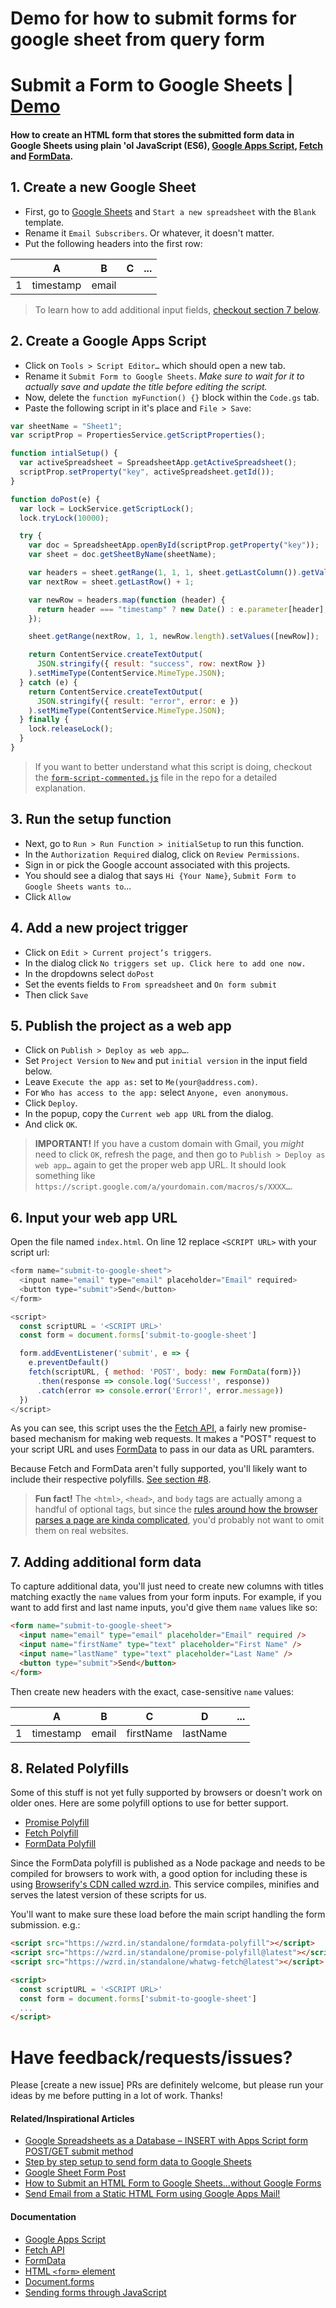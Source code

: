 # Demo for how to submit forms for google sheet from query form

# Submit a Form to Google Sheets | [Demo](https://form-to-google-sheets.surge.sh)

#### How to create an HTML form that stores the submitted form data in Google Sheets using plain 'ol JavaScript (ES6), [Google Apps Script](https://developers.google.com/apps-script/), [Fetch](https://developer.mozilla.org/en-US/docs/Web/API/Fetch_API) and [FormData](https://developer.mozilla.org/en-US/docs/Web/API/FormData).

## 1. Create a new Google Sheet

- First, go to [Google Sheets](https://docs.google.com/spreadsheets) and `Start a new spreadsheet` with the `Blank` template.
- Rename it `Email Subscribers`. Or whatever, it doesn't matter.
- Put the following headers into the first row:

|     |     A     |   B   |  C  | ... |
| --- | :-------: | :---: | :-: | :-: |
| 1   | timestamp | email |     |     |

> To learn how to add additional input fields, [checkout section 7 below](#7-adding-additional-form-data).

## 2. Create a Google Apps Script

- Click on `Tools > Script Editor…` which should open a new tab.
- Rename it `Submit Form to Google Sheets`. _Make sure to wait for it to actually save and update the title before editing the script._
- Now, delete the `function myFunction() {}` block within the `Code.gs` tab.
- Paste the following script in it's place and `File > Save`:

```js
var sheetName = "Sheet1";
var scriptProp = PropertiesService.getScriptProperties();

function intialSetup() {
  var activeSpreadsheet = SpreadsheetApp.getActiveSpreadsheet();
  scriptProp.setProperty("key", activeSpreadsheet.getId());
}

function doPost(e) {
  var lock = LockService.getScriptLock();
  lock.tryLock(10000);

  try {
    var doc = SpreadsheetApp.openById(scriptProp.getProperty("key"));
    var sheet = doc.getSheetByName(sheetName);

    var headers = sheet.getRange(1, 1, 1, sheet.getLastColumn()).getValues()[0];
    var nextRow = sheet.getLastRow() + 1;

    var newRow = headers.map(function (header) {
      return header === "timestamp" ? new Date() : e.parameter[header];
    });

    sheet.getRange(nextRow, 1, 1, newRow.length).setValues([newRow]);

    return ContentService.createTextOutput(
      JSON.stringify({ result: "success", row: nextRow })
    ).setMimeType(ContentService.MimeType.JSON);
  } catch (e) {
    return ContentService.createTextOutput(
      JSON.stringify({ result: "error", error: e })
    ).setMimeType(ContentService.MimeType.JSON);
  } finally {
    lock.releaseLock();
  }
}
```

> If you want to better understand what this script is doing, checkout the [`form-script-commented.js`](https://github.com/jamiewilson/form-to-google-sheets/blob/master/form-script-commented.js) file in the repo for a detailed explanation.

## 3. Run the setup function

- Next, go to `Run > Run Function > initialSetup` to run this function.
- In the `Authorization Required` dialog, click on `Review Permissions`.
- Sign in or pick the Google account associated with this projects.
- You should see a dialog that says `Hi {Your Name}`, `Submit Form to Google Sheets wants to`...
- Click `Allow`

## 4. Add a new project trigger

- Click on `Edit > Current project’s triggers`.
- In the dialog click `No triggers set up. Click here to add one now.`
- In the dropdowns select `doPost`
- Set the events fields to `From spreadsheet` and `On form submit`
- Then click `Save`

## 5. Publish the project as a web app

- Click on `Publish > Deploy as web app…`.
- Set `Project Version` to `New` and put `initial version` in the input field below.
- Leave `Execute the app as:` set to `Me(your@address.com)`.
- For `Who has access to the app:` select `Anyone, even anonymous`.
- Click `Deploy`.
- In the popup, copy the `Current web app URL` from the dialog.
- And click `OK`.

> **IMPORTANT!** If you have a custom domain with Gmail, you _might_ need to click `OK`, refresh the page, and then go to `Publish > Deploy as web app…` again to get the proper web app URL. It should look something like `https://script.google.com/a/yourdomain.com/macros/s/XXXX…`.

## 6. Input your web app URL

Open the file named `index.html`. On line 12 replace `<SCRIPT URL>` with your script url:

```js
<form name="submit-to-google-sheet">
  <input name="email" type="email" placeholder="Email" required>
  <button type="submit">Send</button>
</form>

<script>
  const scriptURL = '<SCRIPT URL>'
  const form = document.forms['submit-to-google-sheet']

  form.addEventListener('submit', e => {
    e.preventDefault()
    fetch(scriptURL, { method: 'POST', body: new FormData(form)})
      .then(response => console.log('Success!', response))
      .catch(error => console.error('Error!', error.message))
  })
</script>
```

As you can see, this script uses the the [Fetch API](https://developer.mozilla.org/en-US/docs/Web/API/Fetch_API), a fairly new promise-based mechanism for making web requests. It makes a "POST" request to your script URL and uses [FormData](https://developer.mozilla.org/en-US/docs/Web/API/FormData) to pass in our data as URL paramters.

Because Fetch and FormData aren't fully supported, you'll likely want to include their respective polyfills. [See section #8](#8-related-polyfills).

> **Fun fact!** The `<html>`, `<head>`, and `body` tags are actually among a handful of optional tags, but since the [rules around how the browser parses a page are kinda complicated](https://www.w3.org/TR/2011/WD-html5-20110525/syntax.html#optional-tags), you'd probably not want to omit them on real websites.

## 7. Adding additional form data

To capture additional data, you'll just need to create new columns with titles matching exactly the `name` values from your form inputs. For example, if you want to add first and last name inputs, you'd give them `name` values like so:

```html
<form name="submit-to-google-sheet">
  <input name="email" type="email" placeholder="Email" required />
  <input name="firstName" type="text" placeholder="First Name" />
  <input name="lastName" type="text" placeholder="Last Name" />
  <button type="submit">Send</button>
</form>
```

Then create new headers with the exact, case-sensitive `name` values:

|     |     A     |   B   |     C     |    D     | ... |
| --- | :-------: | :---: | :-------: | :------: | :-: |
| 1   | timestamp | email | firstName | lastName |     |

## 8. Related Polyfills

Some of this stuff is not yet fully supported by browsers or doesn't work on older ones. Here are some polyfill options to use for better support.

- [Promise Polyfill](https://github.com/taylorhakes/promise-polyfill)
- [Fetch Polyfill](https://github.com/github/fetch)
- [FormData Polyfill](https://github.com/jimmywarting/FormData)

Since the FormData polyfill is published as a Node package and needs to be compiled for browsers to work with, a good option for including these is using [Browserify's CDN called wzrd.in](https://wzrd.in/). This service compiles, minifies and serves the latest version of these scripts for us.

You'll want to make sure these load before the main script handling the form submission. e.g.:

```html
<script src="https://wzrd.in/standalone/formdata-polyfill"></script>
<script src="https://wzrd.in/standalone/promise-polyfill@latest"></script>
<script src="https://wzrd.in/standalone/whatwg-fetch@latest"></script>

<script>
  const scriptURL = '<SCRIPT URL>'
  const form = document.forms['submit-to-google-sheet']
  ...
</script>
```

# Have feedback/requests/issues?

Please [create a new issue] PRs are definitely welcome, but please run your ideas by me before putting in a lot of work. Thanks!

#### Related/Inspirational Articles

- [Google Spreadsheets as a Database – INSERT with Apps Script form POST/GET submit method](https://mashe.hawksey.info/2011/10/google-spreadsheets-as-a-database-insert-with-apps-script-form-postget-submit-method/)
- [Step by step setup to send form data to Google Sheets](http://railsrescue.com/blog/2015-05-28-step-by-step-setup-to-send-form-data-to-google-sheets/)
- [Google Sheet Form Post](https://gist.github.com/willpatera/ee41ae374d3c9839c2d6)
- [How to Submit an HTML Form to Google Sheets…without Google Forms](https://medium.com/@dmccoy/how-to-submit-an-html-form-to-google-sheets-without-google-forms-b833952cc175)
- [Send Email from a Static HTML Form using Google Apps Mail!](https://github.com/dwyl/html-form-send-email-via-google-script-without-server)

#### Documentation

- [Google Apps Script](https://developers.google.com/apps-script/)
- [Fetch API](https://developer.mozilla.org/en-US/docs/Web/API/Fetch_API)
- [FormData](https://developer.mozilla.org/en-US/docs/Web/API/FormData)
- [HTML `<form>` element](https://developer.mozilla.org/en-US/docs/Web/HTML/Element/form)
- [Document.forms](https://developer.mozilla.org/en-US/docs/Web/API/Document/forms)
- [Sending forms through JavaScript](https://developer.mozilla.org/en-US/docs/Learn/HTML/Forms/Sending_forms_through_JavaScript)
